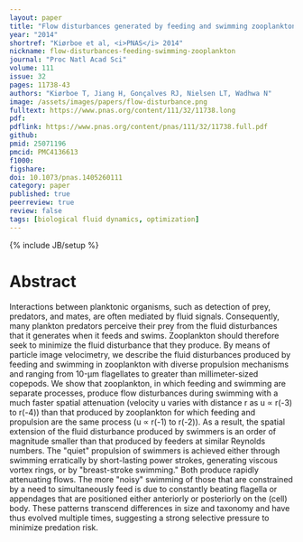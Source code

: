 ```yaml
---
layout: paper
title: "Flow disturbances generated by feeding and swimming zooplankton"
year: "2014"
shortref: "Kiørboe et al, <i>PNAS</i> 2014"
nickname: flow-disturbances-feeding-swimming-zooplankton
journal: "Proc Natl Acad Sci"
volume: 111
issue: 32
pages: 11738-43
authors: "Kiørboe T, Jiang H, Gonçalves RJ, Nielsen LT, Wadhwa N"
image: /assets/images/papers/flow-disturbance.png
fulltext: https://www.pnas.org/content/111/32/11738.long
pdf: 
pdflink: https://www.pnas.org/content/pnas/111/32/11738.full.pdf
github: 
pmid: 25071196
pmcid: PMC4136613
f1000: 
figshare: 
doi: 10.1073/pnas.1405260111
category: paper
published: true
peerreview: true
review: false
tags: [biological fluid dynamics, optimization]
---
```

{% include JB/setup %}

# Abstract 

Interactions between planktonic organisms, such as detection of prey, predators, and mates, are often mediated by fluid signals. Consequently, many plankton predators perceive their prey from the fluid disturbances that it generates when it feeds and swims. Zooplankton should therefore seek to minimize the fluid disturbance that they produce. By means of particle image velocimetry, we describe the fluid disturbances produced by feeding and swimming in zooplankton with diverse propulsion mechanisms and ranging from 10-µm flagellates to greater than millimeter-sized copepods. We show that zooplankton, in which feeding and swimming are separate processes, produce flow disturbances during swimming with a much faster spatial attenuation (velocity u varies with distance r as u ∝ r(-3) to r(-4)) than that produced by zooplankton for which feeding and propulsion are the same process (u ∝ r(-1) to r(-2)). As a result, the spatial extension of the fluid disturbance produced by swimmers is an order of magnitude smaller than that produced by feeders at similar Reynolds numbers. The "quiet" propulsion of swimmers is achieved either through swimming erratically by short-lasting power strokes, generating viscous vortex rings, or by "breast-stroke swimming." Both produce rapidly attenuating flows. The more "noisy" swimming of those that are constrained by a need to simultaneously feed is due to constantly beating flagella or appendages that are positioned either anteriorly or posteriorly on the (cell) body. These patterns transcend differences in size and taxonomy and have thus evolved multiple times, suggesting a strong selective pressure to minimize predation risk.